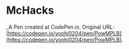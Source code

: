 # McHacks
 _A Pen created at CodePen.io. Original URL: [https://codepen.io/yoohj0204/pen/PowMPLB](https://codepen.io/yoohj0204/pen/PowMPLB).

 